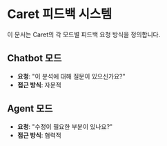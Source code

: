 # Caret 피드백 시스템

이 문서는 Caret의 각 모드별 피드백 요청 방식을 정의합니다.

## Chatbot 모드

-   **요청**: "이 분석에 대해 질문이 있으신가요?"
-   **접근 방식**: 자문적

## Agent 모드

-   **요청**: "수정이 필요한 부분이 있나요?"
-   **접근 방식**: 협력적

